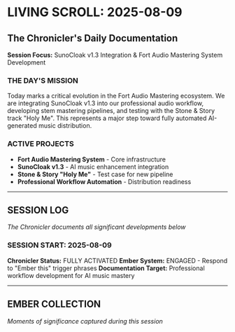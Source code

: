 # LIVING SCROLL: 2025-08-09
## The Chronicler's Daily Documentation

**Session Focus:** SunoCloak v1.3 Integration & Fort Audio Mastering System Development

### THE DAY'S MISSION
Today marks a critical evolution in the Fort Audio Mastering ecosystem. We are integrating SunoCloak v1.3 into our professional audio workflow, developing stem mastering pipelines, and testing with the Stone & Story track "Holy Me". This represents a major step toward fully automated AI-generated music distribution.

### ACTIVE PROJECTS
- **Fort Audio Mastering System** - Core infrastructure
- **SunoCloak v1.3** - AI music enhancement integration
- **Stone & Story "Holy Me"** - Test case for new pipeline
- **Professional Workflow Automation** - Distribution readiness

---

## SESSION LOG
*The Chronicler documents all significant developments below*

### SESSION START: 2025-08-09
**Chronicler Status:** FULLY ACTIVATED
**Ember System:** ENGAGED - Respond to "Ember this" trigger phrases
**Documentation Target:** Professional workflow development for AI music mastery

---

## EMBER COLLECTION
*Moments of significance captured during this session*
